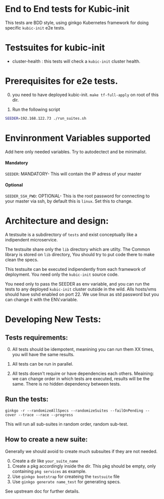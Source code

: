 # End to End tests for Kubic-init

This tests are BDD style, using ginkgo Kubernetes framework for doing specific `kubic-init` e2e tests.

# Testsuites for kubic-init

- cluster-health : this tests will check a `kubic-init` cluster health.

# Prerequisites for e2e tests.

0) you need to have deployed kubic-init. `make tf-full-apply` on root of this dir.

1) Run the following script
```bash
SEEDER=192.168.122.73 ./run_suites.sh 
```

# Envinronment Variables supported

Add here only needed variables. Try to autodectect and be minimalist.

#### Mandatory
`SEEDER`: MANDATORY- This will contain the IP adress of your master

#### Optional
`SEEDER_SSH_PWD`: OPTIONAL- This is the root password for connecting to your master via ssh, by default this is `linux`. Set this to change.

# Architecture and design:

A testsuite is a subdirectory of `tests` and exist conceptually like a indipendent microservice.

The testsuite share only the `lib` directory which are utilty. 
The Common library is stored on `lib` directory, You should try to put code there to make clean the specs.

This testsuite can be executed indipendently from each framework of deployment. You need only the `kubic-init` source code.

You need only to pass the SEEDER as env variable, and you can run the tests to any deployed `kubic-init` cluster outside in the wild.
Alls hosts/vms should have sshd enabled on port 22. We use linux as std password but you can change it with the ENV.variable.

# Developing New Tests:

## Tests requirements:

0) All tests should be idempotent, meanining you can run them XX times, you will have the same results.

1) All tests can be run in parallel.

2) All tests doesn't require or have dependencies each others. Meaining: we can change order in which tests are executed, results will be the same. There is no hidden dependency between tests.

## Run the tests:

```golang
ginkgo -r --randomizeAllSpecs --randomizeSuites --failOnPending --cover --trace --race --progress
```
This will run all sub-suites in random order, random sub-test.

## How to create a new suite:

Generally we should avoid to create much subsuites if they are not needed. 

0) Create a dir like `your_suite_name`
1) Create a pkg accordingly inside the dir. This pkg should be empty, only containing `pkg services` as example.
2) Use `ginkgo bootstrap` for createing the `testsuite` file
3) Use `ginkgo generate name_test` for generating specs. 

See upstream doc for further details.
